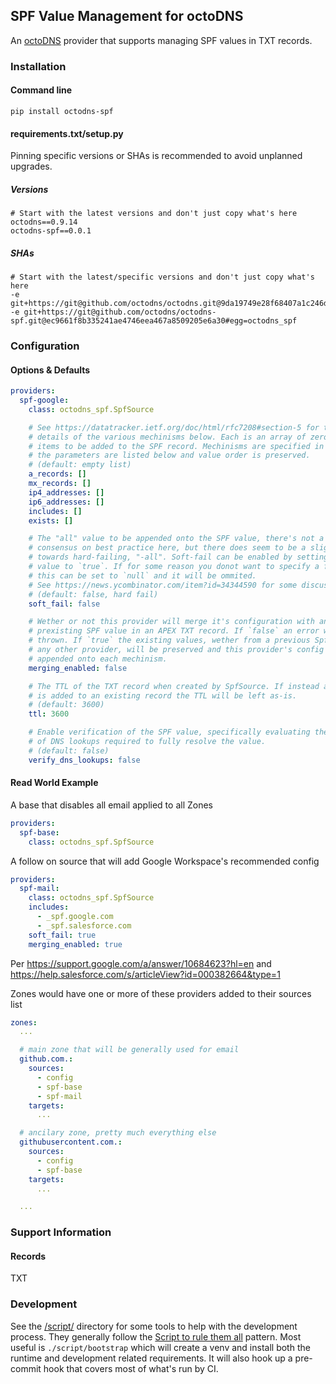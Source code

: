 ## SPF Value Management for octoDNS

An [octoDNS](https://github.com/octodns/octodns/) provider that supports managing SPF values in TXT records.

### Installation

#### Command line

```
pip install octodns-spf
```

#### requirements.txt/setup.py

Pinning specific versions or SHAs is recommended to avoid unplanned upgrades.

##### Versions

```
# Start with the latest versions and don't just copy what's here
octodns==0.9.14
octodns-spf==0.0.1
```

##### SHAs

```
# Start with the latest/specific versions and don't just copy what's here
-e git+https://git@github.com/octodns/octodns.git@9da19749e28f68407a1c246dfdf65663cdc1c422#egg=octodns
-e git+https://git@github.com/octodns/octodns-spf.git@ec9661f8b335241ae4746eea467a8509205e6a30#egg=octodns_spf
```

### Configuration

#### Options &amp; Defaults

```yaml
providers:
  spf-google:
    class: octodns_spf.SpfSource

    # See https://datatracker.ietf.org/doc/html/rfc7208#section-5 for the
    # details of the various mechinisms below. Each is an array of zero or more
    # items to be added to the SPF record. Mechinisms are specified in the order
    # the parameters are listed below and value order is preserved.
    # (default: empty list)
    a_records: []
    mx_records: []
    ip4_addresses: []
    ip6_addresses: []
    includes: []
    exists: []

    # The "all" value to be appended onto the SPF value, there's not a clear
    # consensus on best practice here, but there does seem to be a slight leaning
    # towards hard-failing, "-all". Soft-fail can be enabled by setting this
    # value to `true`. If for some reason you donot want to specify a fail mode,
    # this can be set to `null` and it will be ommited.
    # See https://news.ycombinator.com/item?id=34344590 for some discussion
    # (default: false, hard fail)
    soft_fail: false

    # Wether or not this provider will merge it's configuration with any
    # prexisting SPF value in an APEX TXT record. If `false` an error will be
    # thrown. If `true` the existing values, wether from a previous SpfSource or
    # any other provider, will be preserved and this provider's config will be
    # appended onto each mechinism.
    merging_enabled: false

    # The TTL of the TXT record when created by SpfSource. If instead a value
    # is added to an existing record the TTL will be left as-is.
    # (default: 3600)
    ttl: 3600

    # Enable verification of the SPF value, specifically evaluating the number
    # of DNS lookups required to fully resolve the value.
    # (default: false)
    verify_dns_lookups: false
```

#### Read World Example

A base that disables all email applied to all Zones

```yaml
providers:
  spf-base:
    class: octodns_spf.SpfSource
```

A follow on source that will add Google Workspace's recommended config

```yaml
providers:
  spf-mail:
    class: octodns_spf.SpfSource
    includes:
      - _spf.google.com
      - _spf.salesforce.com
    soft_fail: true
    merging_enabled: true
```

Per https://support.google.com/a/answer/10684623?hl=en and
https://help.salesforce.com/s/articleView?id=000382664&type=1

Zones would have one or more of these providers added to their sources list

```yaml
zones:
  ...

  # main zone that will be generally used for email
  github.com.:
    sources:
      - config
      - spf-base
      - spf-mail
    targets:
      ...

  # ancilary zone, pretty much everything else
  githubusercontent.com.:
    sources:
      - config
      - spf-base
    targets:
      ...

  ...
```

### Support Information

#### Records

TXT

### Development

See the [/script/](/script/) directory for some tools to help with the development process. They generally follow the [Script to rule them all](https://github.com/github/scripts-to-rule-them-all) pattern. Most useful is `./script/bootstrap` which will create a venv and install both the runtime and development related requirements. It will also hook up a pre-commit hook that covers most of what's run by CI.
